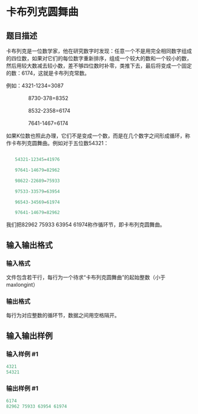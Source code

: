 # 卡布列克圆舞曲　

## 题目描述

卡布列克是一位数学家，他在研究数字时发现：任意一个不是用完全相同数字组成的四位数，如果对它们的每位数字重新排序，组成一个较大的数和一个较小的数，然后用较大数减去较小数，差不够四位数时补零，类推下去，最后将变成一个固定的数：6174，这就是卡布列克常数。

例如：4321-1234=3087

　　　　 8730-378=8352

　　　　 8532-2358=6174

　　　　 7641-1467=6174

如果K位数也照此办理，它们不是变成一个数，而是在几个数字之间形成循环，称作卡布列克圆舞曲。例如对于五位数54321：

```cpp

　　54321-12345=41976

　　97641-14679=82962

　　98622-22689=75933

　　97533-33579=63954

　　96543-34569=61974

　　97641-14679=82962

```

我们把82962 75933 63954 61974称作循环节，即卡布列克圆舞曲。

## 输入输出格式

### 输入格式

文件包含若干行，每行为一个待求“卡布列克圆舞曲”的起始整数（小于maxlongint）

### 输出格式

每行为对应整数的循环节，数据之间用空格隔开。

## 输入输出样例

### 输入样例 #1

```cpp
4321
54321

```
### 输出样例 #1

```cpp
6174
82962 75933 63954 61974

```
